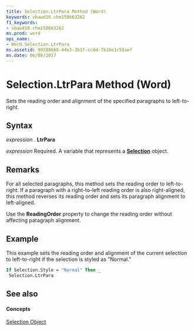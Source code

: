 ```yaml
---
title: Selection.LtrPara Method (Word)
keywords: vbawd10.chm158663262
f1_keywords:
- vbawd10.chm158663262
ms.prod: word
api_name:
- Word.Selection.LtrPara
ms.assetid: 992886b8-44e3-3b1f-cc6d-7b16e1c58aef
ms.date: 06/08/2017
---
```



# Selection.LtrPara Method (Word)

Sets the reading order and alignment of the specified paragraphs to left-to-right.


## Syntax

 _expression_ . **LtrPara**

 _expression_ Required. A variable that represents a **[Selection](selection-object-word.md)** object.


## Remarks

For all selected paragraphs, this method sets the reading order to left-to-right. If a paragraph with a right-to-left reading order is also right-aligned, this method reverses its reading order and sets its paragraph alignment to left-aligned.

Use the  **ReadingOrder** property to change the reading order without affecting paragraph alignment.


## Example

This example sets the reading order and alignment of the current selection to left-to-right if the selection is styled as "Normal."


```vb
If Selection.Style = "Normal" Then _ 
 Selection.LtrPara
```


## See also


#### Concepts


[Selection Object](selection-object-word.md)

